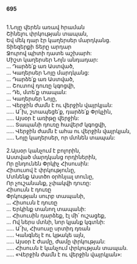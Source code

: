 **695**

\
1.Նոյը վերեն առավ հրաման\
Շինելու փրկության տապան,\
Եվ մեկ դար էր կաղերսեր մարդկանց.\
Տիեզերքի Տերը արդար\
Ջուրով պիտի դատե աշխարհ:\
Միշտ կաղերսեր Նոյն անդադար:\
 ... Դարձե՛ք առ Աստված,\
 ... Կաղերսեր Նոյը մարդկանց:\
 ... Դարձե՛ք առ Աստված,\
 ... Շուտով դուռը կգոցվի,\
 ... Դե, մտե՛ք տապան:\
 ... Կաղերսեր Նոյը,\
 ... Վերջին ժամն է ու վերջին վայրկյան:\
 ..... Ա՜խ, շտապեցե՛ք, դարձե՛ք Փրկչին,\
 ..... Այսօր է առիթը վերջին:\
 ..... Տապանի դուռը հավերժ կգոցվի,\
 ..... Վերջին ժամն է ահա ու վերջին վայրկյան,\
 ..... Նոյը կաղերսեր, որ մտնեն տապան:\
\
2.Այսօր կանչում է բոլորին,\
Աստված մարդկանց որդիներին,\
Որ ընդունեն Փրկիչ Հիսուսին:\
Հիսուսով է փրկությունը,\
Մտնենք Աստծո օրհնյալ տունը,\
Որ չուշանանք, չփակվի դուռը:\
Հիսուսն է դուռը\
Փրկության սուրբ տապանի,\
 ... Հիսուսն է դուռը\
 ... Երկինք տանող տապանի:\
 ... Հիսուսին դարձեք, էլ մի՛ ուշացեք,\
 ... Ով ներս մտնի, նոր կյանք կգտնի:\
 ..... Ա՜խ, Հիսուսը սրտիդ դռան\
 ..... Կանգնել է ու կթակե այն,\
 ..... Այսօր է ժամը, ժամը փրկության:\
 ..... Հիսուսն է կանչում փրկության տապան.\
 ..... «Վերջին ժամն է ու վերջին վայրկյան»:
